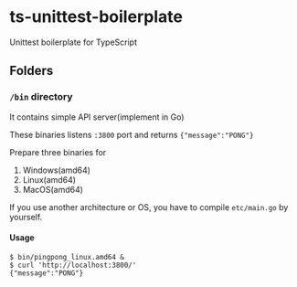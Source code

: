 # ts-unittest-boilerplate

Unittest boilerplate for TypeScript

## Folders

### `/bin` directory

It contains simple API server(implement in Go)

These binaries listens `:3800` port and returns `{"message":"PONG"}`

Prepare three binaries for

1. Windows(amd64)
2. Linux(amd64)
3. MacOS(amd64)

If you use another architecture or OS, you have to compile `etc/main.go` by yourself.

#### Usage

```
$ bin/pingpong_linux.amd64 &
$ curl 'http://localhost:3800/'
{"message":"PONG"}
```
